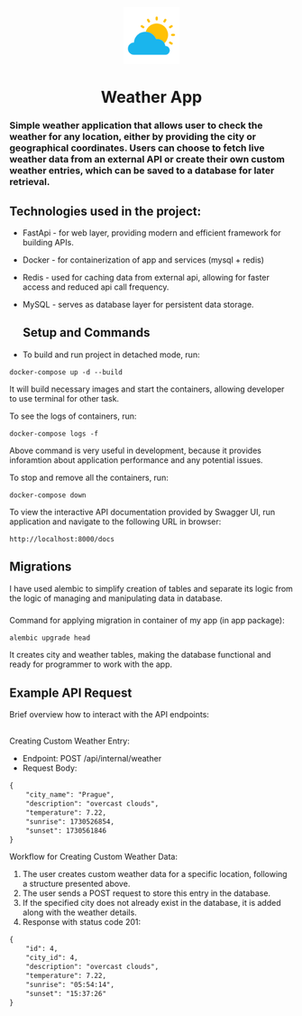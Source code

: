 <div align="center">
  <img src="weather_icon.svg" alt="Weather Icon" width="100" />  
  <h1>Weather App</h1>
</div>

### Simple weather application that allows user to check the weather for any location, either by  providing the city or geographical coordinates. Users can choose to fetch live weather data from an external API or create their own custom weather entries, which can be saved to a database for later retrieval.

## Technologies used in the project:
- FastApi - for web layer, providing modern and efficient framework for building APIs. 
- Docker - for containerization of app and services (mysql + redis)
- Redis - used for caching data from external api, allowing for faster access and reduced api call frequency. 
- MySQL - serves as database layer for persistent data storage.

  ## Setup and Commands
- To build and run project in detached mode, run:
```
docker-compose up -d --build
```
It will build necessary images and start the containers, allowing developer to use terminal for other task.

To see the logs of containers, run:
```
docker-compose logs -f
```
Above command is very useful in development, because it provides inforamtion about application performance and any potential issues. 

To stop and remove all the containers, run:
```
docker-compose down
```

To view the interactive API documentation provided by Swagger UI, run application and navigate to the following URL in browser:
```
http://localhost:8000/docs
```

## Migrations
I have used alembic to simplify creation of tables and separate its logic from the logic of managing and manipulating data in database. 
### 
Command for applying migration in container of my app (in app package):
```
alembic upgrade head
```
It creates city and weather tables, making the database functional and ready for programmer to work with the app.

## Example API Request
Brief overview how to interact with the API endpoints:
##
Creating Custom Weather Entry:
- Endpoint: POST /api/internal/weather
- Request Body:
```
{
    "city_name": "Prague",
    "description": "overcast clouds",
    "temperature": 7.22,
    "sunrise": 1730526854,
    "sunset": 1730561846
}
```

Workflow for Creating Custom Weather Data:
1. The user creates custom weather data for a specific location, following a structure presented above.
2. The user sends a POST request to store this entry in the database.
3. If the specified city does not already exist in the database, it is added along with the weather details.
4. Response with status code 201:
```
{
    "id": 4,
    "city_id": 4,
    "description": "overcast clouds",
    "temperature": 7.22,
    "sunrise": "05:54:14",
    "sunset": "15:37:26"
}
```






